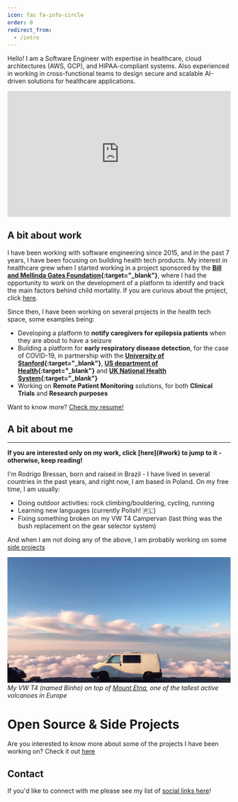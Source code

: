 ```yaml
---
icon: fas fa-info-circle
order: 0
redirect_from:
  - /intro
---
```



Hello! I am a Software Engineer with expertise in healthcare, cloud architectures (AWS, GCP), and HIPAA-compliant systems.
Also experienced in working in cross-functional teams to design secure and scalable AI-driven solutions for healthcare applications.

<div style="padding:56.25% 0 0 0;position:relative;"><iframe src="https://player.vimeo.com/video/1066358109?h=f488e5d80f&amp;badge=0&amp;autopause=0&amp;player_id=0&amp;app_id=58479" frameborder="0" allow="autoplay; fullscreen; picture-in-picture; clipboard-write; encrypted-media" style="position:absolute;top:0;left:0;width:100%;height:100%;" title="Intro Rodrigo Bressan"></iframe></div><script src="https://player.vimeo.com/api/player.js"></script>

## A bit about work
I have been working with software engineering since 2015, and in the past 7 years, I have been focusing on building health tech products. My interest in healthcare grew when I started working in a project sponsored by the <b>[Bill and Mellinda Gates Foundation](https://www.gatesfoundation.org/){:target="_blank"}</b>, where I had the opportunity to work on the development of a platform to identify and track the main factors behind child mortality. If you are curious about the project, click [here](/projects/#research--publications).

Since then, I have been working on several projects in the health tech space, some examples being:

- Developing a platform to <b>notify caregivers for epilepsia patients</b> when they are about to have a seizure
- Building a platform for <b>early respiratory disease detection</b>, for the case of COVID-19, in partnership with the <b>[University of Stanford](https://www.stanford.edu/){:target="_blank"}</b>, <b>[US department of Health](https://www.hhs.gov/){:target="_blank"}</b> and <b>[UK National Health System](https://www.nhs.uk/){:target="_blank"}</b>
- Working on <b>Remote Patient Monitoring</b> solutions, for both <b>Clinical Trials</b> and <b>Research purposes</b>

Want to know more? <a href="http://localhost:4000/assets/pdf/resume.pdf" target="_blank">Check my resume!</a>
## A bit about me


<hr/>
<b>If you are interested only on my work, click [here](#work) to jump to it - otherwise, keep reading!</b>

I'm Rodrigo Bressan, born and raised in Brazil - I have lived in several countries in the past years, and right now, I am based in Poland. On my free time, I am usually:

- Doing outdoor activities: rock climbing/bouldering, cycling, running
- Learning new languages (currently Polish! 🇵🇱)
- Fixing something broken on my VW T4 Campervan (last thing was the bush replacement on the gear selector system)

And when I am not doing any of the above, I am probably working on some [side projects](/projects)

<img src="/assets/img/about/binho.jpg"/>_My VW T4 (named Binho) on top of [Mount Etna](https://en.wikipedia.org/wiki/Mount_Etna), one of the tallest active volcanoes in Europe_

# Open Source & Side Projects

Are you interested to know more about some of the projects I have been working on? Check it out [here](/projects)

## Contact

If you'd like to connect with me please see my list of [social links here](/contact)!
